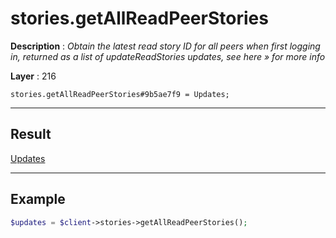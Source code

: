 # stories.getAllReadPeerStories

**Description** : *Obtain the latest read story ID for all peers when first logging in, returned as a list of updateReadStories updates, see here &raquo; for more info*

**Layer** : 216

```tl
stories.getAllReadPeerStories#9b5ae7f9 = Updates;
```

---

## Result

[Updates](type/Updates)

---

## Example

```php
$updates = $client->stories->getAllReadPeerStories();
```